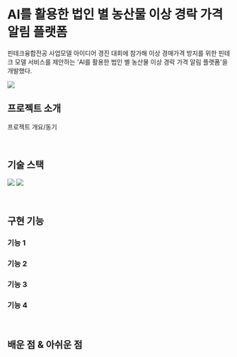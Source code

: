 # AI를 활용한 법인 별 농산물 이상 경락 가격 알림 플랫폼


핀테크융합전공 사업모델 아이디어 경진 대회에 참가해 이상 경매가격 방지를 위한 핀테크 모델 서비스를 제안하는 'AI를 활용한 법인 별 농산물 이상 경락 가격 알림 플랫폼'을 개발했다.

<img src="https://user-images.githubusercontent.com/95485737/226289340-7b90a3d8-611c-49c5-a48e-9bccd57cacb8.png">


## 프로젝트 소개

프로젝트 개요/동기


<br>

## 기술 스택

<img src="https://img.shields.io/badge/django-092E20?style=for-the-badge&logo=django&logoColor=white"> <img src="https://img.shields.io/badge/bootstrap-7952B3?style=for-the-badge&logo=bootstrap&logoColor=white">


<br>

## 구현 기능

### 기능 1

### 기능 2

### 기능 3

### 기능 4

<br>

## 배운 점 & 아쉬운 점

<p align="justify">

</p>

<br>
<!-- Stack Icon Refernces -->

[Django]: /images/stack/django.svg
